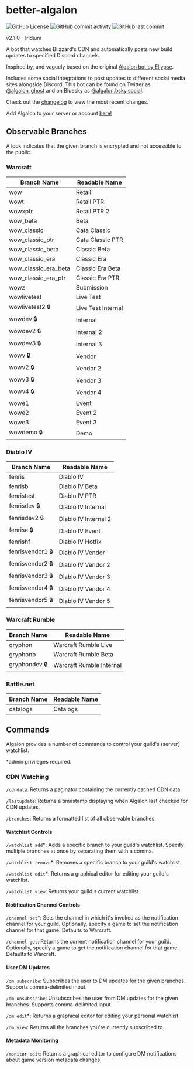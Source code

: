 # better-algalon
![GitHub License](https://img.shields.io/github/license/ghostopheles/better-algalon?style=for-the-badge) ![GitHub commit activity](https://img.shields.io/github/commit-activity/m/ghostopheles/better-algalon?style=for-the-badge) ![GitHub last commit](https://img.shields.io/github/last-commit/ghostopheles/better-algalon?display_timestamp=author&style=for-the-badge)

v2.1.0 - Iridium

A bot that watches Blizzard's CDN and automatically posts new build updates to specified Discord channels.

Inspired by, and vaguely based on the original [Algalon bot by Ellypse](https://github.com/Ellypse/Algalon).

Includes some social integrations to post updates to different social media sites alongside Discord. This bot can be found on Twitter as [@algalon_ghost](https://algalon.ghst.tools/) and on Bluesky as [@algalon.bsky.social](https://bsky.app/profile/algalon.bsky.social/).

Check out the [changelog](CHANGELOG.md) to view the most recent changes.

Add Algalon to your server or account [here!](https://ghst.tools/algalon/install)

## Observable Branches
A lock indicates that the given branch is encrypted and not accessible to the public.
### Warcraft
| Branch Name | Readable Name |
| ----------- | ----------- |
| wow | Retail |
| wowt | Retail PTR |
| wowxptr | Retail PTR 2 |
| wow_beta | Beta |
| wow_classic | Cata Classic |
| wow_classic_ptr | Cata Classic PTR |
| wow_classic_beta | Classic Beta |
| wow_classic_era | Classic Era |
| wow_classic_era_beta | Classic Era Beta |
| wow_classic_era_ptr | Classic Era PTR |
| wowz | Submission |
| wowlivetest | Live Test |
| wowlivetest2 :lock: | Live Test Internal |
| wowdev :lock: | Internal |
| wowdev2 :lock: | Internal 2 |
| wowdev3 :lock: | Internal 3 |
| wowv :lock: | Vendor |
| wowv2 :lock: | Vendor 2 |
| wowv3 :lock: | Vendor 3 |
| wowv4 :lock: | Vendor 4 |
| wowe1 | Event |
| wowe2 | Event 2 |
| wowe3 | Event 3 |
| wowdemo :lock: | Demo |

### Diablo IV
| Branch Name | Readable Name |
| ----------- | ----------- |
| fenris | Diablo IV |
| fenrisb | Diablo IV Beta |
| fenristest | Diablo IV PTR |
| fenrisdev :lock: | Diablo IV Internal |
| fenrisdev2 :lock: | Diablo IV Internal 2 |
| fenrise :lock: | Diablo IV Event |
| fenrishf | Diablo IV Hotfix |
| fenrisvendor1 :lock: | Diablo IV Vendor |
| fenrisvendor2 :lock: | Diablo IV Vendor 2 |
| fenrisvendor3 :lock: | Diablo IV Vendor 3 |
| fenrisvendor4 :lock: | Diablo IV Vendor 4 |
| fenrisvendor5 :lock: | Diablo IV Vendor 5 |

### Warcraft Rumble
| Branch Name | Readable Name |
| ----------- | ----------- |
| gryphon | Warcraft Rumble Live |
| gryphonb | Warcraft Rumble Beta |
| gryphondev :lock: | Warcraft Rumble Internal |

### Battle.net
| Branch Name | Readable Name |
| ----------- | ----------- |
| catalogs | Catalogs |

## Commands

Algalon provides a number of commands to control your guild's (server) watchlist.

\*admin privileges required.

### CDN Watching

`/cdndata`: Returns a paginator containing the currently cached CDN data.

`/lastupdate`: Returns a timestamp displaying when Algalon last checked for CDN updates.

`/branches`: Returns a formatted list of all observable branches.

#### Watchlist Controls

`/watchlist add`*: Adds a specific branch to your guild's watchlist. Specify multiple branches at once by separating them with a comma.

`/watchlist remove`*: Removes a specific branch to your guild's watchlist.

`/watchlist edit`*: Returns a graphical editor for editing your guild's watchlist.

`/watchlist view`: Returns your guild's current watchlist.

#### Notification Channel Controls

`/channel set`*: Sets the channel in which it's invoked as the notification channel for your guild. Optionally, specify a game to set the notification channel for that game. Defaults to Warcraft.

`/channel get`: Returns the current notification channel for your guild. Optionally, specify a game to get the notification channel for that game. Defaults to Warcraft.

#### User DM Updates

`/dm subscribe`: Subscribes the user to DM updates for the given branches. Supports comma-delimited input.

`/dm unsubscribe`: Unsubscribes the user from DM updates for the given branches. Supports comma-delimited input.

`/dm edit`*: Returns a graphical editor for editing your personal watchlist.

`/dm view`: Returns all the branches you're currently subscribed to.

#### Metadata Monitoring

`/monitor edit`: Returns a graphical editor to configure DM notifications about game version metadata changes.

